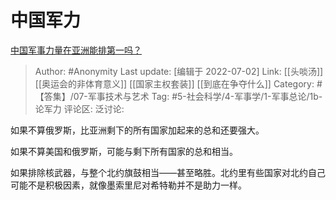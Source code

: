 # 中国军力
[中国军事力量在亚洲能排第一吗？](https://www.zhihu.com/question/20008435/answer/2554808966)

> Author: #Anonymity
> Last update: [编辑于 2022-07-02]
> Link: [[头啖汤]] [[奥运会的非体育意义]] [[国家主权套装]] [[到底在争夺什么]]
> Category: #【答集】/07-军事技术与艺术
> Tag: #5-社会科学/4-军事学/1-军事总论/1b-论军力
> 评论区:
> 泛讨论:

如果不算俄罗斯，比亚洲剩下的所有国家加起来的总和还要强大。

如果不算美国和俄罗斯，可能与剩下所有国家的总和相当。

如果排除核武器，与整个北约旗鼓相当——甚至略胜。北约里有些国家对北约自己可能不是积极因素，就像墨索里尼对希特勒并不是助力一样。
